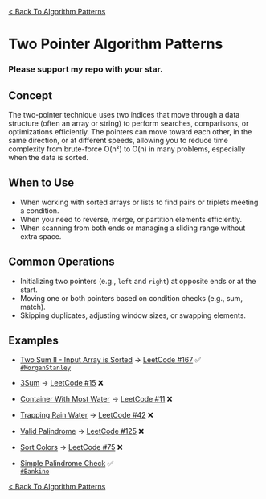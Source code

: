 [< Back To Algorithm Patterns](../../)

# Two Pointer Algorithm Patterns
### Please support my repo with your star.

## Concept
The two-pointer technique uses two indices that move through a data structure (often an array or string) to perform searches, comparisons, or optimizations efficiently. The pointers can move toward each other, in the same direction, or at different speeds, allowing you to reduce time complexity from brute-force O(n²) to O(n) in many problems, especially when the data is sorted.

## When to Use
- When working with sorted arrays or lists to find pairs or triplets meeting a condition.
- When you need to reverse, merge, or partition elements efficiently.
- When scanning from both ends or managing a sliding range without extra space.

## Common Operations
- Initializing two pointers (e.g., `left` and `right`) at opposite ends or at the start.
- Moving one or both pointers based on condition checks (e.g., sum, match).
- Skipping duplicates, adjusting window sizes, or swapping elements.

## Examples
- [Two Sum II - Input Array is Sorted](two_sum_ii_input_array_is_sorted/) → [LeetCode #167](https://leetcode.com/problems/two-sum-ii-input-array-is-sorted) ✅
  <br>
  [`#MorganStanley`](https://morganstanley.com)

- [3Sum]() → [LeetCode #15](https://leetcode.com/problems/3sum) ❌

- [Container With Most Water]() → [LeetCode #11](https://leetcode.com/problems/container-with-most-water) ❌

- [Trapping Rain Water]() → [LeetCode #42](https://leetcode.com/problems/trapping-rain-water) ❌

- [Valid Palindrome]() → [LeetCode #125](https://leetcode.com/problems/valid-palindrome) ❌

- [Sort Colors]() → [LeetCode #75](https://leetcode.com/problems/sort-colors) ❌

- [Simple Palindrome Check](simple_palindrome_check/) ✅
  <br>
  [`#Bankino`](https://bankino.digital)

[< Back To Algorithm Patterns](../../)
